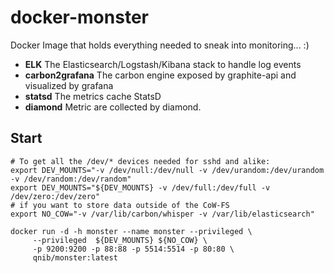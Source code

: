 docker-monster
==========

Docker Image that holds everything needed to sneak into monitoring... :)

- **ELK** The Elasticsearch/Logstash/Kibana stack to handle log events
- **carbon2grafana** The carbon engine exposed by graphite-api and visualized by grafana
- **statsd** The metrics cache StatsD
- **diamond** Metric are collected by diamond.

## Start
```
# To get all the /dev/* devices needed for sshd and alike:
export DEV_MOUNTS="-v /dev/null:/dev/null -v /dev/urandom:/dev/urandom -v /dev/random:/dev/random"
export DEV_MOUNTS="${DEV_MOUNTS} -v /dev/full:/dev/full -v /dev/zero:/dev/zero"
# if you want to store data outside of the CoW-FS
export NO_COW="-v /var/lib/carbon/whisper -v /var/lib/elasticsearch"

docker run -d -h monster --name monster --privileged \
     --privileged  ${DEV_MOUNTS} ${NO_COW} \
     -p 9200:9200 -p 88:88 -p 5514:5514 -p 80:80 \
     qnib/monster:latest
```


